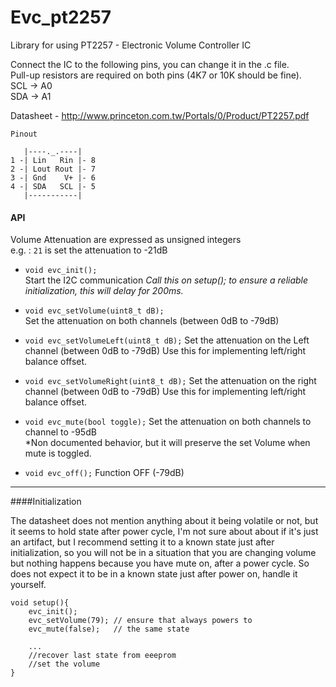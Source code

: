 # Evc_pt2257
Library for using PT2257 - Electronic Volume Controller IC

Connect the IC to the following pins, you can change it in the .c file.  
Pull-up resistors are required on both pins (4K7 or 10K should be fine).  
 SCL -> A0  
 SDA -> A1  
 
 Datasheet - http://www.princeton.com.tw/Portals/0/Product/PT2257.pdf

```
Pinout

   |----._.----|
1 -| Lin   Rin |- 8
2 -| Lout Rout |- 7
3 -| Gnd    V+ |- 6
4 -| SDA   SCL |- 5
   |-----------|
```

#### API

Volume Attenuation are expressed as unsigned integers  
e.g. : `21`  is set the attenuation to -21dB

- `void evc_init();`  
Start the I2C communication
*Call this on setup(); to ensure a reliable initialization, this will delay for 200ms.*

- `void evc_setVolume(uint8_t dB);`  
Set the attenuation on both channels (between 0dB to -79dB)

- `void evc_setVolumeLeft(uint8_t dB);`
Set the attenuation on the Left channel (between 0dB to -79dB)
Use this for implementing left/right balance offset.

- `void evc_setVolumeRight(uint8_t dB);`
Set the attenuation on the right channel (between 0dB to -79dB)
Use this for implementing left/right balance offset.

- `void evc_mute(bool toggle);`
Set the attenuation on both channels to channel to -95dB  
*Non documented behavior, but it will preserve the set Volume when mute is toggled.

- `void evc_off();`
Function OFF (-79dB)

----

####Initialization

The datasheet does not mention anything about it being volatile or not, but it seems to hold state after power cycle, I'm not sure about about if it's just an artifact, but I recommend setting it to a known state just after initialization, so you will not be in a situation that you are changing volume but nothing happens because you have mute on, after a power cycle. So does not expect it to be in a known state just after power on, handle it yourself.

```
void setup(){
    evc_init();
    evc_setVolume(79); // ensure that always powers to
    evc_mute(false);   // the same state
	
	...
	//recover last state from eeeprom
	//set the volume
}
```

